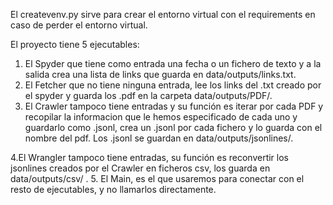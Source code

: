El createvenv.py sirve para crear el entorno virtual con el requirements
en caso de perder el entorno virtual.

El proyecto tiene 5 ejecutables:
1. El Spyder que tiene como entrada una fecha o un fichero de texto y a la salida crea una lista de links que guarda en data/outputs/links.txt.
2. El Fetcher que no tiene ninguna entrada, lee los links del .txt creado por el spyder y guarda los .pdf en la carpeta data/outputs/PDF/.
3. El Crawler tampoco tiene entradas y su función es iterar por cada PDF y recopilar la informacion que le hemos especificado de cada uno y guardarlo
como .jsonl, crea un .jsonl por cada fichero y lo guarda con el nombre del pdf. Los .jsonl se guardan en data/outputs/jsonlines/.

4.El Wrangler tampoco tiene entradas, su función es reconvertir los jsonlines creados por el Crawler en ficheros csv, los guarda en data/outputs/csv/ .
5. El Main, es el que usaremos para conectar con el resto de ejecutables, y no llamarlos directamente.
